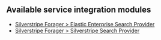 ## Available service integration modules

* [Silverstripe Forager > Elastic Enterprise Search Provider](https://github.com/silverstripeltd/silverstripe-forager-elastic-enterprise)
* [Silverstripe Forager > Silverstripe Search Provider](https://github.com/silverstripeltd/silverstripe-forager-bifrost/)
